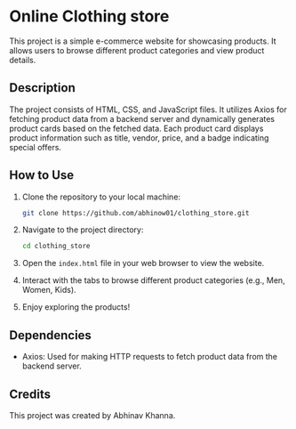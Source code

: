 # Online Clothing store

This project is a simple e-commerce website for showcasing products. It allows users to browse different product categories and view product details.

## Description

The project consists of HTML, CSS, and JavaScript files. It utilizes Axios for fetching product data from a backend server and dynamically generates product cards based on the fetched data. Each product card displays product information such as title, vendor, price, and a badge indicating special offers.

## How to Use

1. Clone the repository to your local machine:

    ```bash
    git clone https://github.com/abhinow01/clothing_store.git
    ```

2. Navigate to the project directory:

    ```bash
    cd clothing_store
    ```

3. Open the `index.html` file in your web browser to view the website.

4. Interact with the tabs to browse different product categories (e.g., Men, Women, Kids).



5. Enjoy exploring the products!

## Dependencies

- Axios: Used for making HTTP requests to fetch product data from the backend server.

## Credits

This project was created by Abhinav Khanna.


